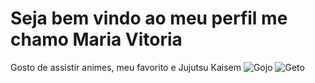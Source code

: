 # Seja bem vindo ao meu perfil me chamo Maria Vitoria
Gosto de assistir animes, meu favorito e Jujutsu Kaisem
![Gojo](https://pop.proddigital.com.br/wp-content/uploads/sites/8/2024/07/01-1.jpg)
![Geto](https://get.wallhere.com/photo/Jujutsu-Kaisen-Satoru-Gojo-Suguru-Geto-anime-Anime-screenshot-anime-boys-trees-smiling-closed-eyes-open-mouth-ear-piercing-blurred-blurry-background-2260458.jpg)
